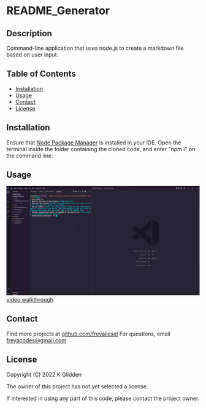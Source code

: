 # README_Generator

## Description

Command-line application that uses node.js to create a markdown file based on user input.

## Table of Contents

- [Installation](#installation)
- [Usage](#usage)
- [Contact](#contact)
- [License](#license)

## Installation

Ensure that [Node Package Manager](https://www.npmjs.com/) is installed in your IDE. Open the terminal inside the folder containing the cloned code, and enter "npm i" on the command line.

## Usage

![live demo](./assets/README_generator_demo.gif)
[video walkthrough](https://drive.google.com/file/d/1rUHDyTSKdYp0BZdMmIHkweS0fZdXr-qt/view)

## Contact

Find more projects at [github.com/freyaliesel](https://github.com/freyaliesel)
For questions, email [freyacodes@gmail.com](mailto:freyacodes@gmail.com)

## License

Copyright (C) 2022 K Glidden

The owner of this project has not yet selected a license.

If interested in using any part of this code, please contact the project owner.

